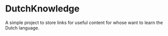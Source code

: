 # DutchKnowledge
A simple project to store links for useful content for whose want to learn the Dutch language.
